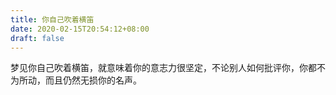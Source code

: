 ```yaml
---
title: 你自己吹着横笛
date: 2020-02-15T20:54:12+08:00
draft: false
---
```


梦见你自己吹着横笛，就意味着你的意志力很坚定，不论别人如何批评你，你都不为所动，而且仍然无损你的名声。
